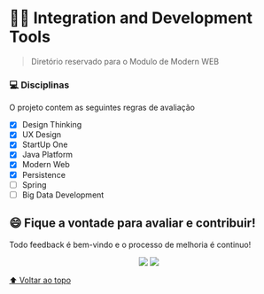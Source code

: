 # :incoming_envelope:🚀 Integration and Development Tools
>Diretório reservado para o Modulo de Modern WEB 

### 💻 Disciplinas
O projeto contem as seguintes regras de avaliação

- [x] Design Thinking
- [x] UX Design
- [x] StartUp One
- [x] Java Platform
- [x] Modern Web
- [x] Persistence
- [ ] Spring
- [ ] Big Data Development
##  

## 😄 Fique a vontade para avaliar e contribuir!<br>

Todo feedback é bem-vindo e o processo de melhoria é continuo!

<p align="center"><a href="https://www.linkedin.com/in/caramujox/" alt="Linkedin">
<img src="https://img.shields.io/badge/-Linkedin-0e76a8?style=flat-square&logo=Linkedin&logoColor=white" /></a>
<a href="#" alt="Twitter">
<img src="https://img.shields.io/twitter/follow/camirujo?style=social" /></a>
</p>

[⬆ Voltar ao topo](#projeto-final-integration-and-devtools)<br>

